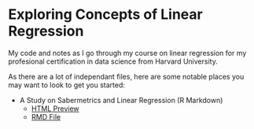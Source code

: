# Exploring Concepts of Linear Regression

<p> My code and notes as I go through my course on linear regression for my profesional certification in data science from Harvard University. </p>

<p> As there are a lot of independant files, here are some notable places you may want to look to get you started: </p>

- A Study on Sabermetrics and Linear Regression (R Markdown)
    - [HTML Preview](https://htmlpreview.github.io/?https://github.com/JuanesLamilla/exploring-linear-regression/blob/main/sabermetrics/sabermetrics_markdown.html)
    - [RMD File](sabermetrics/sabermetrics_markdown.Rmd)
